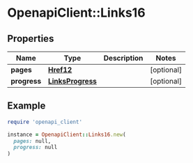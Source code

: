 # OpenapiClient::Links16

## Properties

| Name | Type | Description | Notes |
| ---- | ---- | ----------- | ----- |
| **pages** | [**Href12**](Href12.md) |  | [optional] |
| **progress** | [**LinksProgress**](LinksProgress.md) |  | [optional] |

## Example

```ruby
require 'openapi_client'

instance = OpenapiClient::Links16.new(
  pages: null,
  progress: null
)
```


